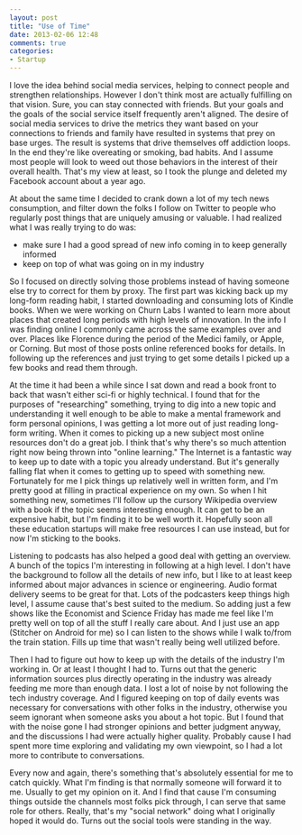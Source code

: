 ```yaml
---
layout: post
title: "Use of Time"
date: 2013-02-06 12:48
comments: true
categories: 
- Startup
---
```

I love the idea behind social media services, helping to connect people and
strengthen relationships. However I don't think most are actually fulfilling
on that vision. Sure, you can stay connected with friends. But your goals and
the goals of the social service itself frequently aren't aligned. The desire
of social media services to drive the metrics they want based on your
connections to friends and family have resulted in systems that
prey on base urges. The result is systems that drive themselves off addiction
loops. In the end they're like overeating or
smoking, bad habits. And I assume most people will look to weed out those 
behaviors in the interest of their overall health. That's my view at least, so
I took the plunge and deleted my Facebook account about a year ago.

At about the same time I decided to crank down a lot of my tech news
consumption, and filter down the folks I follow on Twitter to people who
regularly post things that are uniquely amusing or valuable. I had realized
what I was really trying to do was:

- make sure I had a good spread of new info coming in to keep generally informed
- keep on top of what was going on in my industry

So I focused on directly solving those problems instead of having
someone else try to correct for them by proxy. The first part was
kicking back up my long-form reading habit, I started downloading and
consuming lots of Kindle books. When we were working on Churn Labs I wanted to
learn more about places that created long periods with high levels of
innovation. In the info I was finding online I commonly came across the same
examples over and over. Places like Florence during the period of the Medici
family, or Apple, or Corning. But most of those posts online referenced
books for details. In following up the references and just trying to get some
details I picked up a few books and read them through.

At the time it had been a while since I sat down and read a book front to back
that wasn't either sci-fi or highly technical. I found that for the purposes
of "researching" something, trying to dig into a new topic and understanding
it well enough to be able to make a mental framework and form personal
opinions, I was getting a lot more out of just reading long-form writing.
When it comes to picking up a new subject most online resources don't do a
great job.
I think that's why there's so much attention right now
being thrown into "online learning." The Internet is a fantastic way to
keep up to date with a topic you already understand. But it's generally falling
flat when it comes to getting up to speed with something new. Fortunately for
me I pick things up relatively well in written form, and I'm pretty good at
filling in practical experience on my own. So when I hit something new,
sometimes I'll follow up the cursory Wikipedia overview with a book if the
topic seems interesting enough. It can get
to be an expensive habit, but I'm finding it to be well worth it.
Hopefully soon all these education startups will make free resources I can use
instead, but for now I'm sticking to the books.

Listening to podcasts has also helped a good deal with getting an overview.
A bunch of the topics I'm interesting in following at a high level. I don't
have the background to follow all the details of new info, but I like to at
least keep informed about major advances in science or engineering. Audio
format delivery seems to be great for that. Lots of the podcasters keep things
high level, I assume cause that's best suited to the medium. So
adding just a few shows like the Economist and Science Friday has made me feel
like I'm pretty well on top of all the stuff I really care about. And I just
use an app (Stitcher on Android for me) so I can listen to the shows while I
walk to/from the train station. Fills up time that wasn't really being well
utilized before.

Then I had to figure out how to keep up with the details of the industry
I'm working in. Or at least I thought I had to. Turns out that the generic
information sources plus directly operating in the industry was already 
feeding me more than enough data. I lost a lot of noise by not following the
tech industry coverage. And I figured keeping on top of daily events was
necessary for conversations with other folks in the industry, otherwise you
seem ignorant when someone asks you about a hot topic.
But I found that with the noise gone I had stronger
opinions and better judgment anyway, and the discussions I had were actually
higher quality. Probably cause I had spent more time exploring and
validating my own viewpoint, so I had a lot more to contribute to
conversations.

Every now and again, there's something that's absolutely essential for me to
catch quickly. What I'm finding is that normally someone will forward it
to me. Usually to get my opinion on it.
And I find that cause I'm consuming things outside the channels most
folks pick through, I can serve that same role for others. Really, that's my
"social network" doing what I originally hoped it would do. Turns out the
social tools were standing in the way.
